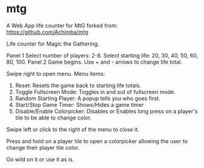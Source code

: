 # mtg
A Web App life counter for MtG forked from: https://github.com/Achimba/mtg

Life counter for Magic the Gathering. 

Panel 1 
Select number of players: 2-8. 
Select starting life: 20, 30, 40, 50, 60, 80, 100. 
Panel 2 
Game begins. Use + and - arrows to change life total. 

Swipe right to open menu. Menu items: 
1) Reset: Resets the game back to starting life totals.
2) Toggle Fullscreen Mode: Toggles in and out of fullscreen mode.
3) Random Starting Player: A popup tells you who goes first.
4) Start/Stop Game Timer: Shows/Hides a game timer
5) Disable/Enable Colorpicker: Disables or Enables long press on a player's tile to be able to change color.


Swipe left or click to the right of the menu to close it. 

Press and hold on a player tile to open a colorpicker allowing the user to change their player tile color. 

Go wild on it or use it as is.